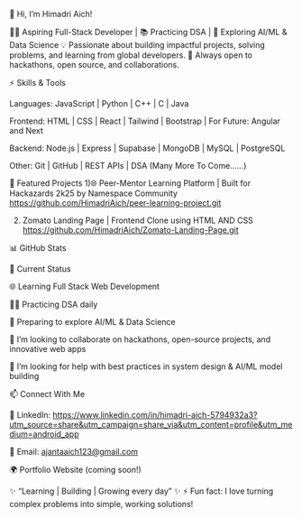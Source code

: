 🌟 Hi, I’m Himadri Aich!

👨‍💻 Aspiring Full-Stack Developer | 📚 Practicing DSA | 🚀 Exploring AI/ML & Data Science
💡 Passionate about building impactful projects, solving problems, and learning from global developers.
🤝 Always open to hackathons, open source, and collaborations.

⚡ Skills & Tools

Languages: JavaScript | Python | C++ | C | Java 

Frontend: HTML | CSS | React | Tailwind | Bootstrap | For Future: Angular and Next

Backend: Node.js | Express | Supabase | MongoDB | MySQL | PostgreSQL

Other: Git | GitHub | REST APIs | DSA
(Many More To Come......)

🚀 Featured Projects
1)🌐 Peer-Mentor Learning Platform | Built for Hackazards 2k25 by Namespace Community
https://github.com/HimadriAich/peer-learning-project.git

2) Zomato Landing Page | Frontend Clone using HTML AND CSS
https://github.com/HimadriAich/Zomato-Landing-Page.git

📊 GitHub Stats




🌱 Current Status

🌐 Learning Full Stack Web Development

🧑‍💻 Practicing DSA daily

🔭 Preparing to explore AI/ML & Data Science

👯 I’m looking to collaborate on hackathons, open-source projects, and innovative web apps

🤔 I’m looking for help with best practices in system design & AI/ML model building

📫 Connect With Me

💼 LinkedIn: https://www.linkedin.com/in/himadri-aich-5794932a3?utm_source=share&utm_campaign=share_via&utm_content=profile&utm_medium=android_app

📧 Email: ajantaaich123@gmail.com

🌍 Portfolio Website
 (coming soon!)

✨ “Learning | Building | Growing every day” ✨
⚡ Fun fact: I love turning complex problems into simple, working solutions!
